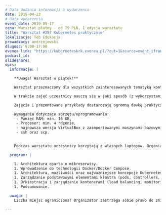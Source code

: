 ```yaml
---
# Data dodania informacji o wydarzeniu
date: 2019-04-23
# Data wydarzenia
event_date: 2019-05-17
cena: Warsztat płatny - od 79 PLN, 1 edycja warsztatu
title: "Warsztat #257 Kubernetes praktycznie"
lokalizacja: Teb Edukacja
prowadzacy: andrzejewski
dlugosc: 9:00-17:00
evenea_link: "https://kuberneteskrk.evenea.pl/?out=1&source=event_iframe"
podcast_id:
slideshare:
opis:
  informacje: |

    **Uwaga! Warsztat w piątek!**

    Warsztat przeznaczony dla wszystkich zainteresowanych tematyką kontenerów, ich orkiestracją oraz architekturą opartą o mikroserwisy. Szczególnie polecany osobom pracującym jako administratorzy oraz devops. 

    W trakcie zajęć uczestnicy nauczą się w jaki sposób (z wykorzystaniem maszyn wirtualnych) stworzyć od podstaw własny klaster Kubernetes oraz zdobędą wiedzę niezbędną do jego administracji. 

    Zajęcia i prezentowane przykłady dostarczają ogromną dawkę praktycznych informacji, które będą mogły być wykorzystane podczas realnych wdrożeń. Uczestnicy dowiedzą się m.in. w jaki sposób konfigurować, wdrażać, monitorować i skalować aplikacje, współdzielić storage, konfigurować aspekty związane z siecią, zarządzać klustrem i jego elementami.

    Wymagania dotyczące sprzętu/oprogramowania:
     - Pamięć RAM: min. 16 GB,
     - Procesor: min. 4 rdzenie,
     - najnowsza wersja VirtualBox z zaimportowanymi maszynami bazowymi https://www.dropbox.com/sh/kwc38ulashtfbai/AAAilCqzF65yHFv2c5JQROXGa?dl=0,
     - ssh oraz scp.

  
    Podczas warsztatu uczestnicy korzytają z własnych laptopów. Organizator zapewnia dostęp do kawy, herbaty, wody i ciastek. W porze obiadowej zapewniamy pizzę.

  program: |

    1. Architektura oparta o mikroserwisy.
    1. Wprowadzenie do technologii Docker/Docker Compose.
    1. Architektura, możliwości oraz najważniejsze koncepcje Kubernetes.
    1. Zarządzanie podstawowymi elementami klastra (pods, controllers, services, deployments, storage, network).
    1. Orkiestracja i zarządzanie kontenerami (load balancing, monitoring, skalowanie).
    1. Podsumowanie.

  uwaga: |
    Liczba miejsc ograniczona! Organizator zastrzega sobie prawo do zmiany lokalizacji wydarzenia oraz jego odwołania w przypadku niezgłoszenia się minimalnej liczby uczestników.

---
```

